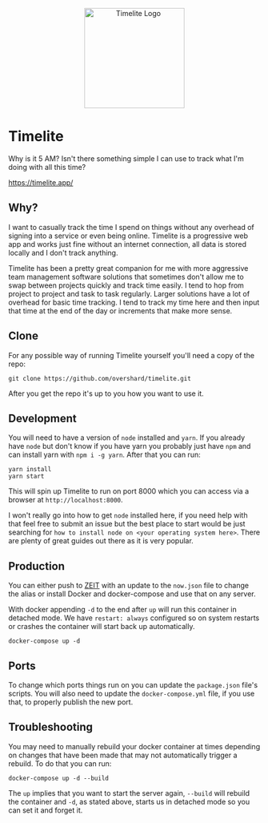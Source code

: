 <p align="center">
    <img src="https://github.com/overshard/timelite/raw/master/public/static/logo.png"
         width="200"
         height="200"
         alt="Timelite Logo" />
</p>

# Timelite

Why is it 5 AM? Isn't there something simple I can use to track what I'm doing
with all this time?

https://timelite.app/

## Why?

I want to casually track the time I spend on things without any overhead of
signing into a service or even being online. Timelite is a progressive web app
and works just fine without an internet connection, all data is stored locally
and I don't track anything.

Timelite has been a pretty great companion for me with more aggressive team
management software solutions that sometimes don't allow me to swap between
projects quickly and track time easily. I tend to hop from project to project
and task to task regularly. Larger solutions have a lot of overhead for basic
time tracking. I tend to track my time here and then input that time at the end
of the day or increments that make more sense.

## Clone

For any possible way of running Timelite yourself you'll need a copy of the
repo:

    git clone https://github.com/overshard/timelite.git

After you get the repo it's up to you how you want to use it.

## Development

You will need to have a version of `node` installed and `yarn`. If you already
have `node` but don't know if you have yarn you probably just have `npm` and
can install yarn with `npm i -g yarn`. After that you can run:

    yarn install
    yarn start

This will spin up Timelite to run on port 8000 which you can access via a
browser at `http://localhost:8000`.

I won't really go into how to get `node` installed here, if you need help with
that feel free to submit an issue but the best place to start would be just
searching for `how to install node on <your operating system here>`. There are
plenty of great guides out there as it is very popular.

## Production

You can either push to [ZEIT](https://zeit.co/) with an update to the `now.json`
file to change the alias or install Docker and docker-compose and use that on
any server.

With docker appending `-d` to the end after `up` will run this container in
detached mode. We have `restart: always` configured so on system restarts or
crashes the container will start back up automatically.

    docker-compose up -d

## Ports

To change which ports things run on you can update the `package.json` file's
scripts. You will also need to update the `docker-compose.yml` file, if you use
that, to properly publish the new port.

## Troubleshooting

You may need to manually rebuild your docker container at times depending on
changes that have been made that may not automatically trigger a rebuild. To do
that you can run:

    docker-compose up -d --build

The `up` implies that you want to start the server again, `--build` will rebuild
the container and `-d`, as stated above, starts us in detached mode so you can
set it and forget it.
